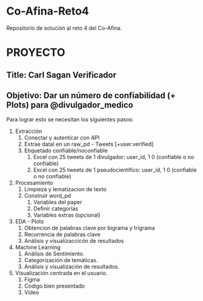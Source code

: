 # Co-Afina-Reto4
Repositorio de solución al reto 4 del Co-Afina.

# PROYECTO

## Title: Carl Sagan Verificador

## Objetivo: Dar un número de confiabilidad (+ Plots) para @divulgador_medico
Para lograr esto se necesitan los siguientes pasos:
1. Extracción
    1. Conectar y autenticar con API
    2. Extrae dataI en un raw_pd - Tweets [+user.verified]
    3. Etiquetado confiable/noconfiable 
        1. Excel con 25 tweets de 1 divulgador: user_id, 1 0 (confiable o no confiable)
        2. Excel con 25 tweets de 1 pseudocientifico: user_id, 1 0 (confiable o no confiable)
2. Procesamiento
    1. Limpieza y lematizacion de texto
    2. Construir word_pd
        1. Variables del paper
        2. Definir categorias
        3. Variables extras (opcional)
3. EDA - Plots 
    1. Obtencion de palabras clave por bigrama y trigrama
    2. Recurrencia de palabras clave
    3. Análisis y visualizaccicón de resultados
4. Machine Learning 
    1. Análisis de Sentimiento.
    2. Categorización de temáticas.
    3. Análisis y visualización de resultados.
5. Visualización centrada en el usuario.
    1. Figma 
    2. Codigo bien presentado
    3. Video
